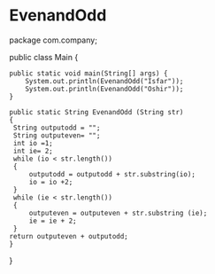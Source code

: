 # EvenandOdd
package com.company;

public class Main {


    public static void main(String[] args) {
        System.out.println(EvenandOdd("Isfar"));
        System.out.println(EvenandOdd("Oshir"));
    }

    public static String EvenandOdd (String str)
    {
     String outputodd = "";
     String outputeven= "";
     int io =1;
     int ie= 2;
     while (io < str.length())
     {
         outputodd = outputodd + str.substring(io);
         io = io +2;
     }
     while (ie < str.length())
     {
         outputeven = outputeven + str.substring (ie);
         ie = ie + 2;
     }
    return outputeven + outputodd;
    }
}
